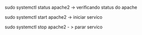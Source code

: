 sudo systemctl status apache2 -> verificando status do apache

sudo systemctl start apache2 -> iniciar servico

sudo systemctl stop apache2 - > parar servico
